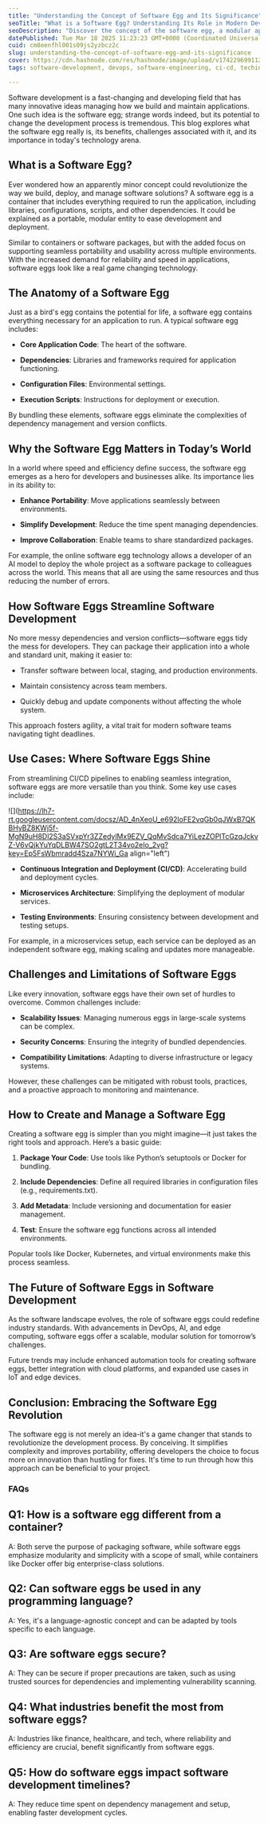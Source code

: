 ```yaml
---
title: "Understanding the Concept of Software Egg and Its Significance"
seoTitle: "What is a Software Egg? Understanding Its Role in Modern Development"
seoDescription: "Discover the concept of the software egg, a modular approach to packaging applications. Learn how it simplifies development, enhances portability."
datePublished: Tue Mar 18 2025 11:23:23 GMT+0000 (Coordinated Universal Time)
cuid: cm8eenfhl001s09js2yzbcz2c
slug: understanding-the-concept-of-software-egg-and-its-significance
cover: https://cdn.hashnode.com/res/hashnode/image/upload/v1742296991129/3bb7dfe7-7f05-427c-b2df-e5274e4625ee.png
tags: software-development, devops, software-engineering, ci-cd, techinnovation

---
```


Software development is a fast-changing and developing field that has many innovative ideas managing how we build and maintain applications. One such idea is the software egg; strange words indeed, but its potential to change the development process is tremendous. This blog explores what the software egg really is, its benefits, challenges associated with it, and its importance in today's technology arena.

## **What is a Software Egg?**

Ever wondered how an apparently minor concept could revolutionize the way we build, deploy, and manage software solutions? A software egg is a container that includes everything required to run the application, including libraries, configurations, scripts, and other dependencies. It could be explained as a portable, modular entity to ease development and deployment.

Similar to containers or software packages, but with the added focus on supporting seamless portability and usability across multiple environments. With the increased demand for reliability and speed in applications, software eggs look like a real game changing technology.

## **The Anatomy of a Software Egg**

Just as a bird's egg contains the potential for life, a software egg contains everything necessary for an application to run. A typical software egg includes:

* **Core Application Code**: The heart of the software.
    
* **Dependencies**: Libraries and frameworks required for application functioning.
    
* **Configuration Files**: Environmental settings.
    
* **Execution Scripts**: Instructions for deployment or execution.
    

By bundling these elements, software eggs eliminate the complexities of dependency management and version conflicts.

## **Why the Software Egg Matters in Today’s World**

In a world where speed and efficiency define success, the software egg emerges as a hero for developers and businesses alike. Its importance lies in its ability to:

* **Enhance Portability**: Move applications seamlessly between environments.
    
* **Simplify Development**: Reduce the time spent managing dependencies.
    
* **Improve Collaboration**: Enable teams to share standardized packages.
    

For example, the online software egg technology allows a developer of an AI model to deploy the whole project as a software package to colleagues across the world. This means that all are using the same resources and thus reducing the number of errors.

## **How Software Eggs Streamline Software Development**

No more messy dependencies and version conflicts—software eggs tidy the mess for developers. They can package their application into a whole and standard unit, making it easier to:

* Transfer software between local, staging, and production environments.
    
* Maintain consistency across team members.
    
* Quickly debug and update components without affecting the whole system.
    

This approach fosters agility, a vital trait for modern software teams navigating tight deadlines.

## **Use Cases: Where Software Eggs Shine**

From streamlining CI/CD pipelines to enabling seamless integration, software eggs are more versatile than you think. Some key use cases include:

![](https://lh7-rt.googleusercontent.com/docsz/AD_4nXeoU_e692loFE2vqGb0qJWxB7QKBHyBZ8KWj5f-MgN9uH8Dl2S3aSVxpYr3ZZedylMx9EZV_QqMvSdca7YiLezZOPlTcGzqJckvZ-V6vQjkYuYqDLBW47SO2gtL2T34vo2eIo_2vg?key=Ep5FsWbmradd4Sza7NYWi_Ga align="left")

* **Continuous Integration and Deployment (CI/CD)**: Accelerating build and deployment cycles.
    
* **Microservices Architecture**: Simplifying the deployment of modular services.
    

* **Testing Environments**: Ensuring consistency between development and testing setups.
    

For example, in a microservices setup, each service can be deployed as an independent software egg, making scaling and updates more manageable.

## **Challenges and Limitations of Software Eggs**

Like every innovation, software eggs have their own set of hurdles to overcome. Common challenges include:

* **Scalability Issues**: Managing numerous eggs in large-scale systems can be complex.
    
* **Security Concerns**: Ensuring the integrity of bundled dependencies.
    
* **Compatibility Limitations**: Adapting to diverse infrastructure or legacy systems.
    

However, these challenges can be mitigated with robust tools, practices, and a proactive approach to monitoring and maintenance.

## **How to Create and Manage a Software Egg**

Creating a software egg is simpler than you might imagine—it just takes the right tools and approach. Here’s a basic guide:

1. **Package Your Code**: Use tools like Python’s setuptools or Docker for bundling.
    
2. **Include Dependencies**: Define all required libraries in configuration files (e.g., requirements.txt).
    
3. **Add Metadata**: Include versioning and documentation for easier management.
    
4. **Test**: Ensure the software egg functions across all intended environments.
    

Popular tools like Docker, Kubernetes, and virtual environments make this process seamless.

## **The Future of Software Eggs in Software Development**

As the software landscape evolves, the role of software eggs could redefine industry standards. With advancements in DevOps, AI, and edge computing, software eggs offer a scalable, modular solution for tomorrow’s challenges.

Future trends may include enhanced automation tools for creating software eggs, better integration with cloud platforms, and expanded use cases in IoT and edge devices.

## **Conclusion: Embracing the Software Egg Revolution**

The software egg is not merely an idea-it's a game changer that stands to revolutionize the development process. By conceiving. It simplifies complexity and improves portability, offering developers the choice to focus more on innovation than hustling for fixes. It's time to run through how this approach can be beneficial to your project.

### **FAQs**

## **Q1: How is a software egg different from a container?**

A: Both serve the purpose of packaging software, while software eggs emphasize modularity and simplicity with a scope of small, while containers like Docker offer big enterprise-class solutions.

## **Q2: Can software eggs be used in any programming language?**

A: Yes, it's a language-agnostic concept and can be adapted by tools specific to each language.

## **Q3: Are software eggs secure?**

A: They can be secure if proper precautions are taken, such as using trusted sources for dependencies and implementing vulnerability scanning.

## **Q4: What industries benefit the most from software eggs?**

A: Industries like finance, healthcare, and tech, where reliability and efficiency are crucial, benefit significantly from software eggs.

## **Q5: How do software eggs impact software development timelines?**

A: They reduce time spent on dependency management and setup, enabling faster development cycles.